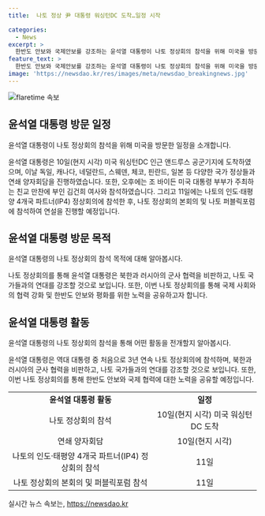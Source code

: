 ```yaml
---
title:  나토 정상 尹 대통령 워싱턴DC 도착…일정 시작

categories:
  - News
excerpt: >
  한반도 안보와 국제안보를 강조하는 윤석열 대통령이 나토 정상회의 참석을 위해 미국을 방문했다. 독일, 캐나다, 네덜란드, 스웨덴, 체코, 핀란드, 일본 정상들과의 연쇄 양자회담과 조 바이든 미국 대통령 부부가 주최하는 친교 만찬에 참석한다. 나토의 인도·태평양 4개국 파트너(IP4) 정상회의에도 참석하며 나토 정상회의 본회의와 퍼블릭포럼에서 연설할 계획이다. 북한과 러시아의 군사 협력을 비판하고, 나토 국가들과의 연대를 강조할 것으로 예상된다.
feature_text: >
  한반도 안보와 국제안보를 강조하는 윤석열 대통령이 나토 정상회의 참석을 위해 미국을 방문했다. 독일, 캐나다, 네덜란드, 스웨덴, 체코, 핀란드, 일본 정상들과의 연쇄 양자회담과 조 바이든 미국 대통령 부부가 주최하는 친교 만찬에 참석한다. 나토의 인도·태평양 4개국 파트너(IP4) 정상회의에도 참석하며 나토 정상회의 본회의와 퍼블릭포럼에서 연설할 계획이다. 북한과 러시아의 군사 협력을 비판하고, 나토 국가들과의 연대를 강조할 것으로 예상된다.
image: 'https://newsdao.kr/res/images/meta/newsdao_breakingnews.jpg'
---
```


<p><img src="https://newsdao.kr/res/images/meta/newsdao_breakingnews.jpg" alt="flaretime 속보" /></p>

<h2 data-ke-size="size26">윤석열 대통령 방문 일정</h2>

<p>윤석열 대통령이 나토 정상회의 참석을 위해 미국을 방문한 일정을 소개합니다.</p>

<p data-ke-size="size16">윤석열 대통령은 10일(현지 시각) 미국 워싱턴DC 인근 앤드루스 공군기지에 도착하였으며, 이날 독일, 캐나다, 네덜란드, 스웨덴, 체코, 핀란드, 일본 등 다양한 국가 정상들과 연쇄 양자회담을 진행하였습니다. 또한, 오후에는 조 바이든 미국 대통령 부부가 주최하는 친교 만찬에 부인 김건희 여사와 참석하였습니다. 그리고 11일에는 나토의 인도·태평양 4개국 파트너(IP4) 정상회의에 참석한 후, 나토 정상회의 본회의 및 나토 퍼블릭포럼에 참석하여 연설을 진행할 예정입니다.</p>

<h2 data-ke-size="size26">윤석열 대통령 방문 목적</h2>

<p>윤석열 대통령의 나토 정상회의 참석 목적에 대해 알아봅시다.</p>

<p data-ke-size="size16">나토 정상회의를 통해 윤석열 대통령은 북한과 러시아의 군사 협력을 비판하고, 나토 국가들과의 연대를 강조할 것으로 보입니다. 또한, 이번 나토 정상회의를 통해 국제 사회와의 협력 강화 및 한반도 안보와 평화를 위한 노력을 공유하고자 합니다. </p>

<h2 data-ke-size="size26">윤석열 대통령 활동</h2>

<p>윤석열 대통령의 나토 정상회의 참석을 통해 어떤 활동을 전개할지 알아봅시다.</p>

<p data-ke-size="size16">윤석열 대통령은 역대 대통령 중 처음으로 3년 연속 나토 정상회의에 참석하며, 북한과 러시아의 군사 협력을 비판하고, 나토 국가들과의 연대를 강조할 것으로 보입니다. 또한, 이번 나토 정상회의를 통해 한반도 안보와 국제 협력에 대한 노력을 공유할 예정입니다. </p>

<table>
    <tr>
        <td style="text-align: center; height: 17px;"><b>윤석열 대통령 활동</b></td>
        <td style="text-align: center; height: 17px;"><b>일정</b></td>
    </tr>
    <tr>
        <td style="text-align: center; height: 17px;">나토 정상회의 참석</td>
        <td style="text-align: center; height: 17px;">10일(현지 시각) 미국 워싱턴DC 도착</td>
    </tr>
    <tr>
        <td style="text-align: center; height: 17px;">연쇄 양자회담</td>
        <td style="text-align: center; height: 17px;">10일(현지 시각)</td>
    </tr>
    <tr>
        <td style="text-align: center; height: 17px;">나토의 인도·태평양 4개국 파트너(IP4) 정상회의 참석</td>
        <td style="text-align: center; height: 17px;">11일</td>
    </tr>
    <tr>
        <td style="text-align: center; height: 17px;">나토 정상회의 본회의 및 퍼블릭포럼 참석</td>
        <td style="text-align: center; height: 17px;">11일</td>
    </tr>
</table>

<p data-ke-size="size16"></p>
실시간 뉴스 속보는, <a href="https://newsdao.kr" rel="dofollow">https://newsdao.kr</a>


